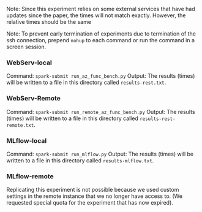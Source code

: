 Note: Since this experiment relies on some external services that have had
updates since the paper, the times will not match exactly. However, the
relative times should be the same

Note: To prevent early termination of experiments due to termination of the ssh connection, prepend `nohup` to each command or run the command in a screen session.


### WebServ-local
Command: `spark-submit run_az_func_bench.py`
Output: The results (times) will be written to a file in this directory called `results-rest.txt`.

### WebServ-Remote
Command: `spark-submit run_remote_az_func_bench.py`
Output: The results (times) will be written to a file in this directory called `results-rest-remote.txt`.

### MLflow-local
Command: `spark-submit run_mlflow.py`
Output: The results (times) will be written to a file in this directory called `results-mlflow.txt`.

### MLflow-remote
Replicating this experiment is not possible because we used custom settings in
the remote instance that we no longer have access to. (We requested special
quota for the experiment that has now expired).

